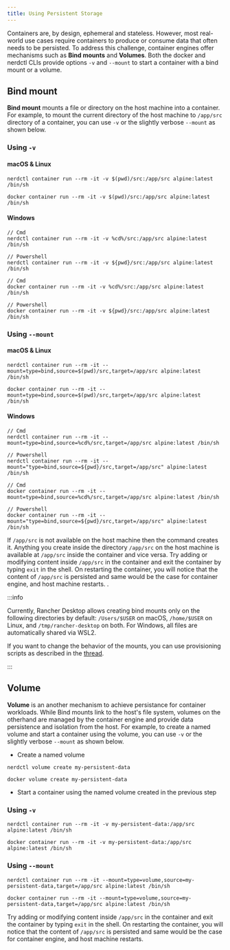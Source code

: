 ```yaml
---
title: Using Persistent Storage
---
```


<head>
  <link rel="canonical" href="https://docs.rancherdesktop.io/tutorials/working-with-storage"/>
</head>

Containers are, by design, ephemeral and stateless. However, most real-world use cases require containers to produce or consume data that often needs to be persisted. To address this challenge, container engines offer mechanisms such as **Bind mounts** and **Volumes**. Both the docker and nerdctl CLIs provide options `-v` and `--mount` to start a container with a bind mount or a volume.

## Bind mount

**Bind mount** mounts a file or directory on the host machine into a container. For example, to mount the current directory of the host machine to `/app/src` directory of a container, you can use `-v` or the slightly verbose `--mount` as shown below.

### Using `-v`

#### macOS & Linux

<Tabs groupId="container-runtime">
  <TabItem value="nerdctl" default>

```console
nerdctl container run --rm -it -v $(pwd)/src:/app/src alpine:latest /bin/sh
```
  </TabItem>
  <TabItem value="docker">

```console
docker container run --rm -it -v $(pwd)/src:/app/src alpine:latest /bin/sh
```
  </TabItem>
</Tabs>

#### Windows

<Tabs groupId="container-runtime">
  <TabItem value="nerdctl" default>

```console
// Cmd
nerdctl container run --rm -it -v %cd%/src:/app/src alpine:latest /bin/sh

// Powershell
nerdctl container run --rm -it -v ${pwd}/src:/app/src alpine:latest /bin/sh
```
  </TabItem>
  <TabItem value="docker">

```console
// Cmd
docker container run --rm -it -v %cd%/src:/app/src alpine:latest /bin/sh

// Powershell
docker container run --rm -it -v ${pwd}/src:/app/src alpine:latest /bin/sh
```
  </TabItem>
</Tabs>

### Using `--mount`

#### macOS & Linux

<Tabs groupId="container-runtime">
  <TabItem value="nerdctl" default>

```console
nerdctl container run --rm -it --mount=type=bind,source=$(pwd)/src,target=/app/src alpine:latest /bin/sh
```
  </TabItem>
  <TabItem value="docker">

```console
docker container run --rm -it --mount=type=bind,source=$(pwd)/src,target=/app/src alpine:latest /bin/sh
```
  </TabItem>
</Tabs>

#### Windows

<Tabs groupId="container-runtime">
  <TabItem value="nerdctl" default>

```console
// Cmd
nerdctl container run --rm -it --mount=type=bind,source=%cd%/src,target=/app/src alpine:latest /bin/sh

// Powershell
nerdctl container run --rm -it --mount="type=bind,source=${pwd}/src,target=/app/src" alpine:latest /bin/sh
```
  </TabItem>
  <TabItem value="docker">

```console
// Cmd
docker container run --rm -it --mount=type=bind,source=%cd%/src,target=/app/src alpine:latest /bin/sh

// Powershell
docker container run --rm -it --mount="type=bind,source=${pwd}/src,target=/app/src" alpine:latest /bin/sh
```
  </TabItem>
</Tabs>

If `/app/src` is not available on the host machine then the command creates it. Anything you create inside the directory `/app/src` on the host machine is available at `/app/src` inside the container and vice versa. Try adding or modifying content inside `/app/src` in the container and exit the container by typing `exit` in the shell. On restarting the container, you will notice that the content of `/app/src`  is persisted and same would be the case for container engine, and host machine restarts.
.

:::info

Currently, Rancher Desktop allows creating bind mounts only on the following directories by default: `/Users/$USER` on macOS, `/home/$USER` on Linux, and `/tmp/rancher-desktop` on both. For Windows, all files are automatically shared via WSL2.

If you want to change the behavior of the mounts, you can use provisioning scripts as described in the [thread](https://github.com/rancher-sandbox/rancher-desktop/issues/1209#issuecomment-1370181132).

:::

## Volume

**Volume** is an another mechanism to achieve persistance for container workloads. While Bind mounts link to the host's file system, volumes on the otherhand are managed by the container engine and provide data persistence and isolation from the host. For example, to create a named volume and start a container using the volume, you can use `-v` or the slightly verbose `--mount` as shown below.


- Create a named volume

<Tabs groupId="container-runtime">
  <TabItem value="nerdctl" default>

```console
nerdctl volume create my-persistent-data
```
  </TabItem>
  <TabItem value="docker">

```console
docker volume create my-persistent-data
```
  </TabItem>
</Tabs>

- Start a container using the named volume created in the previous step

### Using `-v`

<Tabs groupId="container-runtime">
  <TabItem value="nerdctl" default>

```console
nerdctl container run --rm -it -v my-persistent-data:/app/src alpine:latest /bin/sh
```
  </TabItem>
  <TabItem value="docker">

```console
docker container run --rm -it -v my-persistent-data:/app/src alpine:latest /bin/sh
```
  </TabItem>
</Tabs>

### Using `--mount`

<Tabs groupId="container-runtime">
  <TabItem value="nerdctl" default>

```console
nerdctl container run --rm -it --mount=type=volume,source=my-persistent-data,target=/app/src alpine:latest /bin/sh
```
  </TabItem>
  <TabItem value="docker">

```console
docker container run --rm -it --mount=type=volume,source=my-persistent-data,target=/app/src alpine:latest /bin/sh
```
  </TabItem>
</Tabs>

Try adding or modifying content inside `/app/src` in the container and exit the container by typing `exit` in the shell. On restarting the container, you will notice that the content of `/app/src`  is persisted and same would be the case for container engine, and host machine restarts.
